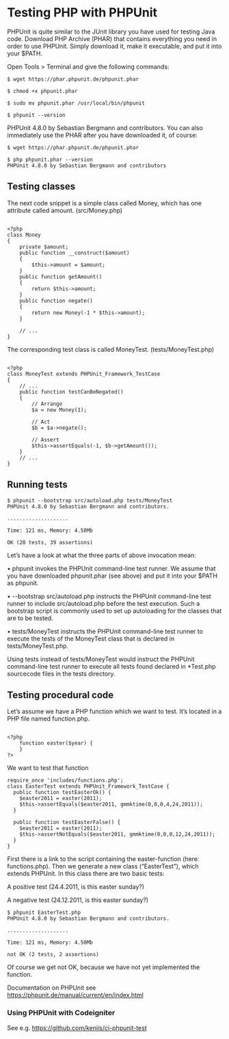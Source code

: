 # Testing PHP with  PHPUnit

PHPUnit is quite similar to the JUnit library you have used for testing Java code. Download PHP Archive (PHAR) that contains everything you need in order to use PHPUnit. Simply download it, make it executable, and put it into your $PATH.

Open Tools > Terminal and give the following commands:
```
$ wget https://phar.phpunit.de/phpunit.phar

$ chmod +x phpunit.phar

$ sudo mv phpunit.phar /usr/local/bin/phpunit

$ phpunit --version
```

PHPUnit 4.8.0 by Sebastian Bergmann and contributors.
You can also immediately use the PHAR after you have downloaded it, of course:
```
$ wget https://phar.phpunit.de/phpunit.phar

$ php phpunit.phar --version
PHPUnit 4.8.0 by Sebastian Bergmann and contributors
```

## Testing classes

The next code snippet is a simple class called Money, which has one attribute called amount. (src/Money.php)
```

<?php
class Money
{
    private $amount;
    public function __construct($amount)
    {
        $this->amount = $amount;
    }
    public function getAmount()
    {
        return $this->amount;
    }
    public function negate()
    {
        return new Money(-1 * $this->amount);
    }

    // ...
}
```

The corresponding test class is called MoneyTest. (tests/MoneyTest.php)

```

<?php
class MoneyTest extends PHPUnit_Framework_TestCase
{
    // ...
    public function testCanBeNegated()
    {
        // Arrange
        $a = new Money(1);

        // Act
        $b = $a->negate();

        // Assert
        $this->assertEquals(-1, $b->getAmount());
    }
    // ...
}

```

## Running tests

```
$ phpunit --bootstrap src/autoload.php tests/MoneyTest
PHPUnit 4.8.0 by Sebastian Bergmann and contributors.

....................

Time: 121 ms, Memory: 4.50Mb

OK (20 tests, 39 assertions)
```

Let’s have a look at what the three parts of above invocation mean:

•	phpunit invokes the PHPUnit command-line test runner. We assume that you have downloaded phpunit.phar (see above) and put it into your $PATH as phpunit.

•	--bootstrap src/autoload.php instructs the PHPUnit command-line test runner to include src/autoload.php before the test execution. Such a bootstrap script is commonly used to set up autoloading for the classes that are to be tested.

•	tests/MoneyTest instructs the PHPUnit command-line test runner to execute the tests of the MoneyTest class that is declared in tests/MoneyTest.php.

Using tests instead of tests/MoneyTest would instruct the PHPUnit command-line test runner to execute all tests found declared in *Test.php sourcecode files in the tests directory.

## Testing procedural code

Let’s assume we have a PHP function which we want to test. It’s located in a PHP file named function.php.

```   

<?php 
	function easter($year) {
	}
?>

```

We want to test that function

```
require_once 'includes/functions.php';
class EasterTest extends PHPUnit_Framework_TestCase {
  public function testEasterOk() {
    $easter2011 = easter(2011);
    $this->assertEquals($easter2011, gmmktime(0,0,0,4,24,2011));
  }
  
  public function testEasterFalse() {
    $easter2011 = easter(2011);
    $this->assertNotEquals($easter2011, gmmktime(0,0,0,12,24,2011));
  }
}
```

First there is a link to the script containing the easter-function (here: functions.php). 
Then we generate a new class (“EasterTest”), which extends PHPUnit. In this class there are two basic tests:

A positive test (24.4.2011, is this easter sunday?)

A negative test (24.12.2011, is this easter sunday?)

```
$ phpunit EasterTest.php
PHPUnit 4.8.0 by Sebastian Bergmann and contributors.

....................

Time: 121 ms, Memory: 4.50Mb

not OK (2 tests, 2 assertions)
```


Of course we get not OK, because we have not yet implemented the function.


Documentation on PHPUnit see https://phpunit.de/manual/current/en/index.html

### Using PHPUnit with Codeigniter

See e.g. https://github.com/kenjis/ci-phpunit-test
